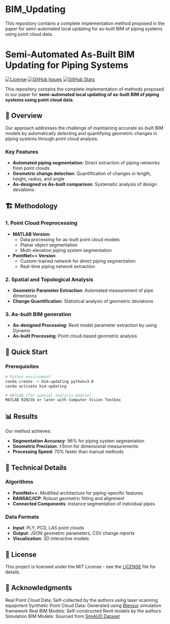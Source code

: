 # BIM_Updating
This repository contains a complete implementation method proposed in the paper for semi-automated local updating for as-built BIM of piping systems using point cloud data.
# Semi-Automated As-Built BIM Updating for Piping Systems

[![License](https://img.shields.io/badge/License-MIT-blue.svg)](LICENSE)
[![GitHub Issues](https://img.shields.io/github/issues/RainGo111/BIM_updating.svg)](https://github.com/RainGo111/BIM_updating/issues)
[![GitHub Stars](https://img.shields.io/github/stars/RainGo111/BIM_updating.svg)](https://github.com/RainGo111/BIM_updating/stargazers)

This repository contains the complete implementation of methods proposed in our paper for **semi-automated local updating of as-built BIM of piping systems using point cloud data**.

## 🎯 Overview

Our approach addresses the challenge of maintaining accurate as-built BIM models by automatically detecting and quantifying geometric changes in piping systems through point cloud analysis.

### Key Features
- **Automated piping segmentation**: Direct extraction of piping networks from point clouds
- **Geometric change detection**: Quantification of changes in length, height, radius, and angle
- **As-designed vs As-built comparison**: Systematic analysis of design deviations

## 🏗️ Methodology

### 1. Point Cloud Preprocessing
- **MATLAB Version**: 
  - Data processing for as-built point cloud models
  - Planar object segmentation
  - Multi-elevation piping system segmentation
- **PointNet++ Version**: 
  - Custom-trained network for direct piping segmentation
  - Real-time piping network extraction

### 2. Spatial and Topological Analysis
- **Geometric Parameter Extraction**: Automated measurement of pipe dimensions
- **Change Quantification**: Statistical analysis of geometric deviations

### 3. As-built BIM generation
- **As-designed Processing**: Revit model parameter extraction by using Dynamo
- **As-built Processing**: Point cloud-based geometric analysis

## 🚀 Quick Start

### Prerequisites
```bash
# Python environment
conda create -n bim-updating python=3.8
conda activate bim-updating

# MATLAB (for spatial analysis module)
MATLAB R2023b or later with Computer Vision Toolbox
```

## 📊 Results

Our method achieves:
- **Segmentation Accuracy**: 96% for piping system segmantation
- **Geometric Precision**: ±5mm for dimensional measurements
- **Processing Speed**: 70% faster than manual methods

## 🔧 Technical Details

### Algorithms
- **PointNet++**: Modified architecture for piping-specific features
- **RANSAC/ICP**: Robust geometric fitting and alignment
- **Connected Components**: Instance segmentation of individual pipes

### Data Formats
- **Input**: PLY, PCD, LAS point clouds
- **Output**: JSON geometric parameters, CSV change reports
- **Visualization**: 3D interactive models

## 📄 License

This project is licensed under the MIT License - see the [LICENSE](LICENSE) file for details.

## 🙏 Acknowledgments

Real Point Cloud Data: Self-collected by the authors using laser scanning equipment
Synthetic Point Cloud Data: Generated using [Blensor](https://www.blensor.org/) simulation framework
Real BIM Models: Self-constructed Revit models by the authors
Simulation BIM Models: Sourced from [SimAUD Dataset](https://www.simaud.org/datasets/)

